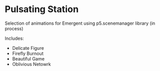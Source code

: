 # Pulsating Station

Selection of animations for Emergent using p5.scenemanager library (in process)

Includes:

- Delicate Figure
- Firefly Burnout
- Beautiful Game
- Oblivious Netowrk